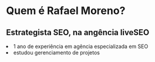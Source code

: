 <h1>Quem é Rafael Moreno?</h1>
<h2>Estrategista SEO, na angência liveSEO</h2>
<li>1 ano de experiência em agência especializada em SEO</li>
<li>estudou gerenciamento de projetos</li>

